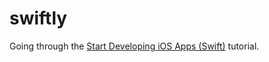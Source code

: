 # swiftly

Going through the [Start Developing iOS Apps (Swift)](https://developer.apple.com/library/archive/referencelibrary/GettingStarted/DevelopiOSAppsSwift/) tutorial.
